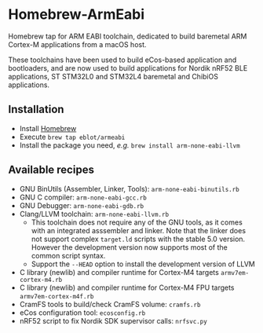 # Homebrew-ArmEabi

Homebrew tap for ARM EABI toolchain, dedicated to build baremetal ARM Cortex-M
applications from a macOS host.

These toolchains have been used to build eCos-based application and bootloaders,
and are now used to build applications for Nordik nRF52 BLE applications, 
ST STM32L0 and STM32L4 baremetal and ChibiOS applications.

## Installation

 * Install [Homebrew](https://brew.sh)
 * Execute `brew tap eblot/armeabi`
 * Install the package you need, *e.g.*
    `brew install arm-none-eabi-llvm`

## Available recipes

 * GNU BinUtils (Assembler, Linker, Tools): `arm-none-eabi-binutils.rb`
 * GNU C compiler: `arm-none-eabi-gcc.rb`
 * GNU Debugger: `arm-none-eabi-gdb.rb`
 * Clang/LLVM toolchain: `arm-none-eabi-llvm.rb`
   * This toolchain does not require any of the GNU tools, as it comes with
     an integrated asssembler and linker. Note that the linker does not support
     complex `target.ld` scripts with the stable 5.0 version. However the
     development version now supports most of the common script syntax.
   * Support the `--HEAD` option to install the development version of LLVM
 * C library (newlib) and compiler runtime for Cortex-M4 targets `armv7em-cortex-m4.rb`
 * C library (newlib) and compiler runtime for Cortex-M4 FPU targets `armv7em-cortex-m4f.rb`
 * CramFS tools to build/check CramFS volume: `cramfs.rb`
 * eCos configuration tool: `ecosconfig.rb`
 * nRF52 script to fix Nordik SDK supervisor calls: `nrfsvc.py`
